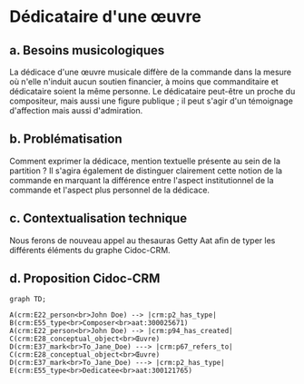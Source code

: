 # Dédicataire d'une œuvre

## a. Besoins musicologiques

La dédicace d'une œuvre musicale diffère de la commande dans la mesure où n'elle n'induit aucun soutien financier, à moins que commanditaire et dédicataire soient la même personne. Le dédicataire peut-être un proche du compositeur, mais aussi une figure publique ; il peut s'agir d'un témoignage d'affection mais aussi d'admiration.

## b. Problématisation

Comment exprimer la dédicace, mention textuelle présente au sein de la partition ? Il s'agira également de distinguer clairement cette notion de la commande en marquant la différence entre l'aspect institutionnel de la commande et l'aspect plus personnel de la dédicace.

## c. Contextualisation technique

Nous ferons de nouveau appel au thesauras Getty Aat afin de typer les différents éléments du graphe Cidoc-CRM.

## d. Proposition Cidoc-CRM

```mermaid
graph TD;

A(crm:E22_person<br>John Doe) --> |crm:p2_has_type| B(crm:E55_type<br>Composer<br>aat:300025671) 
A(crm:E22_person<br>John Doe) --> |crm:p94_has_created| C(crm:E28_conceptual_object<br>Œuvre)
D(crm:E37_mark<br>To_Jane_Doe) ---> |crm:p67_refers_to| C(crm:E28_conceptual_object<br>Œuvre)
D(crm:E37_mark<br>To_Jane_Doe) ---> |crm:p2_has_type| E(crm:E55_type<br>Dedicatee<br>aat:300121765)

```

